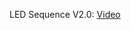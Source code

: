 LED Sequence V2.0: [Video](https://drive.google.com/file/d/160H5Uc33Mh7ju0Dv7-tB356NEH77_dGf/view?usp=sharing)
